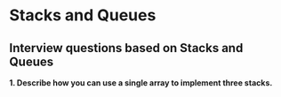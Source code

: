 # Stacks and Queues

## Interview questions based on Stacks and Queues

**1. Describe how you can use a single array to implement three stacks.**
